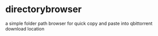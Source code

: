 # directorybrowser
a simple folder path browser for quick copy and paste into qbittorrent download location
